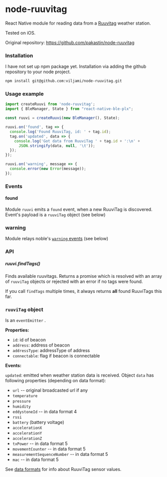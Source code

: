 # node-ruuvitag
React Native module for reading data from a [Ruuvitag](http://tag.ruuvi.com)
weather station.

Tested on iOS.

Original repository: https://github.com/pakastin/node-ruuvitag

### Installation

I have not set up npm package yet. Installation via adding the github repository to your node project.

```bash
npm install git@github.com:viljami/node-ruuvitag.git
```

### Usage example

```js
import createRuuvi from 'node-ruuvitag';
import { BleManager, State } from "react-native-ble-plx";

const ruuvi = createRuuvi(new BleManager(), State);

ruuvi.on('found', tag => {
  console.log('Found RuuviTag, id: ' + tag.id);
  tag.on('updated', data => {
    console.log('Got data from RuuviTag ' + tag.id + ':\n' +
      JSON.stringify(data, null, '\t'));
  });
});

ruuvi.on('warning', message => {
  console.error(new Error(message));
});
```

### Events
#### found
Module ```ruuvi``` emits a ```found``` event, when a new RuuviTag
is discovered. Event's payload is a ```ruuviTag``` object (see below)
### warning
Module relays noble's [```warning``` events](https://github.com/noble/noble#warnings) (see below)

### API

##### ruuvi.findTags()

Finds available ruuvitags. Returns a promise which is resolved with an
array of ```ruuviTag``` objects or rejected with an error if no tags were
found.

If you call ```findTags``` multiple times, it always returns **all**
found RuuviTags this far.

### ```ruuviTag``` object

Is an ```eventEmitter``` .

**Properties:**

* ```id```: id of beacon
* ```address```: address of beacon
* ```addressType```: addressType of address
* ```connectable```: flag if beacon is connectable

**Events:**

```updated```: emitted when weather station data is received.
Object ```data``` has
following properties (depending on data format):

* ```url``` -- original broadcasted url if any
* ```temperature```
* ```pressure```
* ```humidity```
* ```eddystoneId``` -- in data format 4
* ```rssi```
* ```battery``` (battery voltage)
* ```accelerationX```
* ```accelerationY```
* ```accelerationZ```
* ```txPower``` -- in data format 5
* ```movementCounter``` -- in data format 5
* ```measurementSequenceNumber``` -- in data format 5
* ```mac``` -- in data format 5

See [data formats](https://github.com/ruuvi/ruuvi-sensor-protocols) for
info about RuuviTag sensor values.
